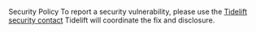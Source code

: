 Security Policy
To report a security vulnerability, please use the [Tidelift security contact](https://tidelift.com/docs/security) Tidelift will coordinate the fix and disclosure.
